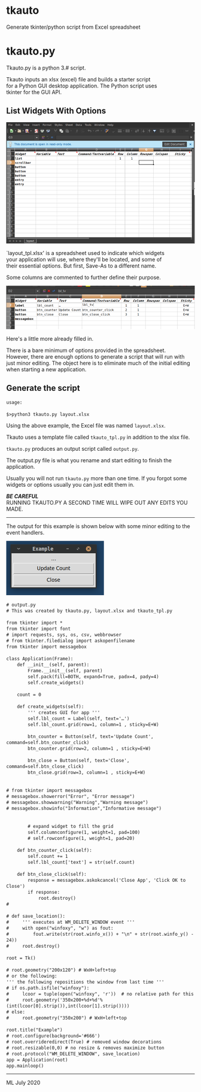 # tkauto
Generate tkinter/python script from Excel spreadsheet
# tkauto.py

Tkauto.py is a python 3.# script.  

Tkauto inputs an xlsx (excel) file and builds a starter script  
for a Python GUI desktop application. The Python script uses  
tkinter for the GUI API.

## List Widgets With Options

![Spreadsheet](images/layout1.png)

`layout_tpl.xlsx' is a spreadsheet used to indicate which widgets  
your application will use, where they'll be located, and some of  
their essential options. But first, Save-As to a different name.

Some columns are commented to further define their purpose.

![Spreadsheet](images/layout2.png)

Here's a little more already filled in.

There is a bare minimum of options provided in the spreadsheet.  
However, there are enough options to generate a script that will run with just minor editing.
The object here is to eliminate much of the initial editing when starting a new application.  

## Generate the script

```
usage:

$>python3 tkauto.py layout.xlsx

```
Using the above example, the Excel file was named `layout.xlsx`.  

Tkauto uses a template file called `tkauto_tpl.py` in addition to the xlsx file.  

`tkauto.py` produces an output script called `output.py`.  

The output.py file is what you rename and start editing to finish the application.  

Usually you will not run `tkauto.py` more than one time. If you forgot some widgets
or options usually you can just edit them in.

**_BE CAREFUL_**  
RUNNING TKAUTO.PY A SECOND TIME WILL WIPE OUT ANY EDITS YOU MADE.  

---

The output for this example is shown below with some minor editing to the event handlers.

![example GUI](images/output.py.png)

```
# output.py
# This was created by tkauto.py, layout.xlsx and tkauto_tpl.py

from tkinter import *
from tkinter import font
# import requests, sys, os, csv, webbrowser
# from tkinter.filedialog import askopenfilename
from tkinter import messagebox

class Application(Frame):
    def __init__(self, parent):
        Frame.__init__(self, parent)
        self.pack(fill=BOTH, expand=True, padx=4, pady=4)
        self.create_widgets()

    count = 0

    def create_widgets(self):
        ''' creates GUI for app '''
        self.lbl_count = Label(self, text='…')
        self.lbl_count.grid(row=1, column=1 , sticky=E+W)

        btn_counter = Button(self, text='Update Count', command=self.btn_counter_click)
        btn_counter.grid(row=2, column=1 , sticky=E+W)

        btn_close = Button(self, text='Close', command=self.btn_close_click)
        btn_close.grid(row=3, column=1 , sticky=E+W)


# from tkinter import messagebox
# messagebox.showerror("Error", "Error message")
# messagebox.showwarning("Warning","Warning message")
# messagebox.showinfo("Information","Informative message")


        # expand widget to fill the grid
        self.columnconfigure(1, weight=1, pad=100)
        # self.rowconfigure(1, weight=1, pad=20)

    def btn_counter_click(self):
        self.count += 1
        self.lbl_count['text'] = str(self.count)

    def btn_close_click(self):
        response = messagebox.askokcancel('Close App', 'Click OK to Close')
        if response:
            root.destroy()
#

# def save_location():
#     ''' executes at WM_DELETE_WINDOW event '''
#     with open("winfoxy", "w") as fout:
#         fout.write(str(root.winfo_x()) + "\n" + str(root.winfo_y() - 24))
#     root.destroy()

root = Tk()

# root.geometry("200x120") # WxH+left+top
# or the following:
''' the following repositions the window from last time '''
# if os.path.isfile("winfoxy"):
#     lcoor = tuple(open("winfoxy", 'r'))  # no relative path for this
#     root.geometry('350x200+%d+%d'%(int(lcoor[0].strip()),int(lcoor[1].strip())))
# else:
#     root.geometry("350x200") # WxH+left+top

root.title("Example")
# root.configure(background='#666')
# root.overrideredirect(True) # removed window decorations
# root.resizable(0,0) # no resize & removes maximize button
# root.protocol("WM_DELETE_WINDOW", save_location)
app = Application(root)
app.mainloop()
```

---
ML July 2020

